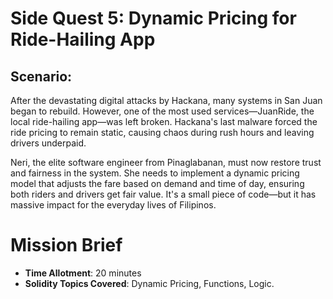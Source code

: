 # Side Quest 5: Dynamic Pricing for Ride-Hailing App

## Scenario:

After the devastating digital attacks by Hackana, many systems in San Juan began to rebuild. However, one of the most used services—JuanRide, the local ride-hailing app—was left broken. Hackana's last malware forced the ride pricing to remain static, causing chaos during rush hours and leaving drivers underpaid.

Neri, the elite software engineer from Pinaglabanan, must now restore trust and fairness in the system. She needs to implement a dynamic pricing model that adjusts the fare based on demand and time of day, ensuring both riders and drivers get fair value. It's a small piece of code—but it has massive impact for the everyday lives of Filipinos.

# Mission Brief

- **Time Allotment**: 20 minutes
- **Solidity Topics Covered**: Dynamic Pricing, Functions, Logic.
